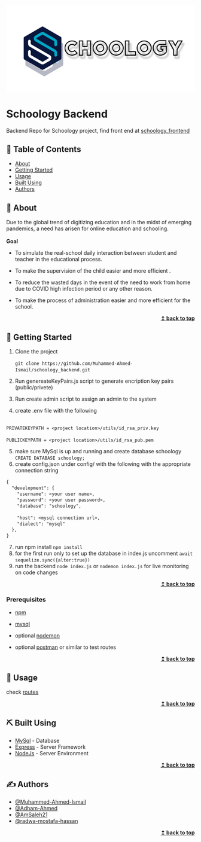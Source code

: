 <div align="center">

  ![image](./README_files/logo_word.jpg)

</div>

# Schoology Backend


Backend Repo for Schoology project, find front end at [schoology_frontend](https://github.com/Mohamed-EmadEldin/skoology-LMS.git)


## 📝 Table of Contents
- [About](#-about)
- [Getting Started](#-getting-started)
- [Usage](#-usage)
- [Built Using](#%EF%B8%8F-built-using)
- [Authors](#%EF%B8%8F-authors)

## 🧐 About
Due to the global trend of digitizing education and in the midst of emerging pandemics, a need has arisen for online education and schooling. <br/><br/>
<strong>Goal</strong> <br/>
 - To simulate the real-school daily interaction between student and teacher in the educational process.

 - To make the supervision of the child easier and more efficient .

 - To reduce the wasted days in the event of the need to work from home due to COVID high infection period or any other reason.

 - To make the process of administration easier and more efficient for the school.

<div align="right">
    <b><a href="#top">↥ back to top</a></b>
</div>

## 🏁 Getting Started

1) Clone the project

   ``` git clone https://github.com/Muhammed-Ahmed-Ismail/schoology_backend.git ```

2) Run genereateKeyPairs.js script to generate encription key pairs (public/privete)
3) Run create admin script to assign an admin to the system
4) create .env file with the following
```

PRIVATEKEYPATH = <project location>/utils/id_rsa_priv.key

PUBLICKEYPATH = <project location>/utils/id_rsa_pub.pem

```
5) make sure MySql is up and running and create database schoology
``` CREATE DATABASE schoology; ```
6) create config.json under config/ with the following with the appropriate connection string
```
{
  "development": {
    "username": <your user name>,
    "password": <your user password>,
    "database": "schoology",

    "host": <mysql connection url>,
    "dialect": "mysql"
  },
}
```
7) run npm install ``` npm install ```
8) for the first run only to set up the database in index.js uncomment ``` await sequelize.sync({alter:true}) ```
9) run the backend ```node index.js``` or ```nodemon index.js``` for live monitoring on code changes

<div align="right">
    <b><a href="#top">↥ back to top</a></b>
</div>

### Prerequisites

- [npm](https://npmjs.com)

- [mysql](https://www.mysql.com)

- optional [nodemon](https://www.npmjs.com/package/nodemon)

- optional [postman](https://www.postman.com) or similar to test routes

<div align="right">
    <b><a href="#top">↥ back to top</a></b>
</div>

## 🎈 Usage

check [routes](./routes/routes.js)

<div align="right">
    <b><a href="#top">↥ back to top</a></b>
</div>

## ⛏️ Built Using
- [MySql](https://www.mysql.com/) - Database
- [Express](https://expressjs.com/) - Server Framework
- [NodeJs](https://nodejs.org/en/) - Server Environment

<div align="right">
    <b><a href="#top">↥ back to top</a></b>
</div>

## ✍️ Authors

- [@Muhammed-Ahmed-Ismail](https://github.com/Muhammed-Ahmed-Ismail)
- [@Adham-Ahmed](https://github.com/Adham-Ahmed)
- [@AmSaleh21](https://github.com/AmSaleh21)
- [@radwa-mostafa-hassan](https://github.com/radwa-mostafa-hassan)

<div align="right">
    <b><a href="#top">↥ back to top</a></b>
</div>
